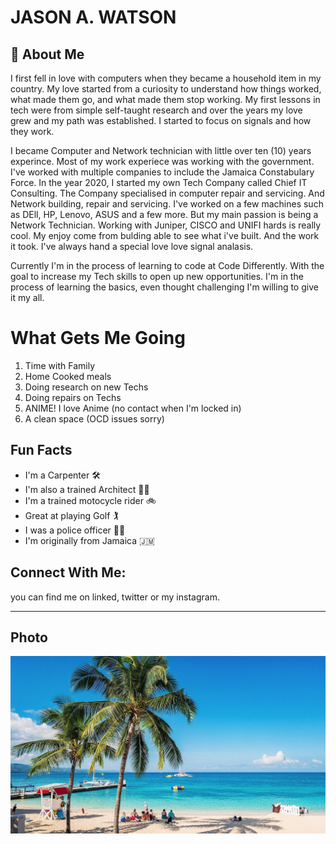 # JASON A. WATSON

## 📖 About Me 

I first fell in love with computers when they became a household item in my country. My love started from a curiosity to understand how things worked, what made them go, and what made them stop working. My first lessons in tech were from simple self-taught research and over the years my love grew and my path was established. I started to focus on signals and how they work.

I became Computer and Network technician with little over ten (10) years experince. Most of my work experiece was working with the government. I've worked with multiple companies to include the Jamaica Constabulary Force. In the year 2020, I started my own Tech Company called Chief IT Consulting. The Company specialised in computer repair and servicing. And Network building, repair and servicing. I've worked on a few machines such as DEll, HP, Lenovo, ASUS and a few more. But my main passion is being a Network Technician. Working with Juniper, CISCO and UNIFI hards is really cool. My enjoy come from bulding able to see what i've built. And the work it took. I've always hand a special love love signal analasis.

Currently I'm in the process of learning to code at Code Differently. With the goal to increase my Tech skills to open up new opportunities. I'm in the process of learning the basics, even thought challenging I'm willing to give it my all.

# What Gets Me Going
1. Time with Family
2. Home Cooked meals
3. Doing research on new Techs
4. Doing repairs on Techs
5. ANIME! I love Anime (no contact when I'm locked in)
6. A clean space (OCD issues sorry)

## Fun Facts

- I'm a Carpenter 🛠️
- I'm also a trained Architect 🧑‍🎨
- I'm a trained motocycle rider 🚲
- Great at playing Golf 🏌️
- I was a police officer 👮‍♂️
- I'm originally from Jamaica 🇯🇲
  
## Connect With Me:
you can find me on linked, twitter or my instagram.

---

## Photo
![MyPhoto](image/caption.jpg)
